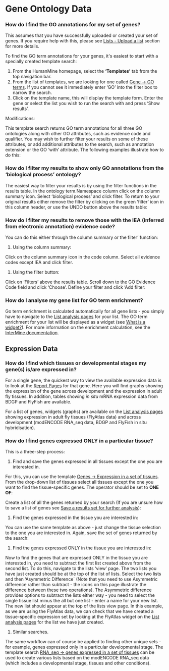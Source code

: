 # Gene Ontology Data

### How do I find the GO annotations for my set of genes?

This assumes that you have successfully uploaded or created your set of genes. If you require help with this, please see [Lists - Upload a list](../lists/upload-a-list.md) section for more details. 

To find the GO term annotations for your genes, it's easiest to start with a specially created template search:

1. From the HumanMine homepage, select the **‘Templates’** tab from the top navigation bar.
2. From the list of templates, we are looking for one called [Gene → GO terms](http://bluegenes-staging.apps.intermine.org/humanmine/templates/Gene_GO). If you cannot see it immediately enter ‘GO’ into the filter box to narrow the search.
3. Click on the template name, this will display the template form. Enter the gene or select the list you wish to run the search with and press ‘Show results’.

Modifications:

This template search returns GO term annotations for all three GO ontologies along with other GO attributes, such as evidence code and qualifier. You may wish to further filter your results on some of these attributes, or add additional attributes to the search, such as annotation extension or the GO ‘with’ attribute. The following examples illustrate how to do this:

### How do I filter my results to show only GO annotations from the ‘biological process’ ontology?

The easiest way to filter your results is by using the filter functions in the results table. In the ontology term.Namespace column click on the column summary icon. Select ‘biological process’ and click filter. To return to your original results either remove the filter by clicking on the green ‘filter’ icon in this column header, or use the UNDO button above the results table:

### How do I filter my results to remove those with the IEA \(inferred from electronic annotation\) evidence code?

You can do this either through the column summary or the filter’ function:

1. Using the column summary:

Click on the column summary icon in the code column. Select all evidence codes except IEA and click filter.

1. Using the filter button:

Click on ‘Filters’ above the results table. Scroll down to the GO Evidence Code field and click ‘Choose’. Define your filter and click ‘Add filter:

### How do I analyse my gene list for GO term enrichment?

Go term enrichment is calculated automatically for all gene lists - you simply have to navigate to the [List analysis pages](https://flymine.readthedocs.io/en/latest/lists/analysis/Documentationlistanalysispages.html#listanalysispage) for your list. The GO term enrichment for your list will be displayed as a widget \(see [What is a widget?](https://flymine.readthedocs.io/en/latest/lists/analysis/Documentationlistanalysispages.html#widgets)\). For more information on the enrichment calculation, see the [InterMine documentation](http://intermine.readthedocs.org/en/latest/embedding/list-widgets/enrichment-widgets/).

## Expression Data

### How do I find which tissues or developmental stages my gene\(s\) is/are expressed in?

For a single gene, the quickest way to view the available expression data is to look at the [Report Pages](https://flymine.readthedocs.io/en/latest/report-pages/Documentationreportpages.html#reportpages) for that gene. Here you will find graphs showing the expression of the gene across development and the expression in adult fly tissues. In addition, tables showing _in situ_ mRNA expression data from BDGP and FlyFish are available.

For a list of genes, widgets \(graphs\) are available on the [List analysis pages](https://flymine.readthedocs.io/en/latest/lists/analysis/Documentationlistanalysispages.html#listanalysispage) showing expression in adult fly tissues \(FlyAtlas data\) and across development \(modENCODE RNA\_seq data, BDGP and FlyFish in situ hybridisation\).

### How do I find genes expressed ONLY in a particular tissue?

This is a three-step process:

1. Find and save the genes expressed in all tissues except the one you are interested in.

For this, you can use the template [Genes → Expression in a set of tissues](http://www.flymine.org/query/template.do?name=Gene_FlyAtlas_TissueList&scope=all). From the drop-down list of tissues select all tissues except the one you want to find the tissue-specific genes. The operator should be set to **ONE OF**:

Create a list of all the genes returned by your search \(If you are unsure how to save a list of genes see [Save a results set for further analysis](https://flymine.readthedocs.io/en/latest/results-tables/Documentationresultstables.html#makealist)\):

1. Find the genes expressed in the tissue you are interested in:

You can use the same template as above - just change the tissue selection to the one you are interested in. Again, save the set of genes returned by the search:

1. Find the genes expressed ONLY in the tissue you are interested in:

Now to find the genes that are expressed ONLY in the tissue you are interested in, you need to subtract the first list created above from the second list. To do this, navigate to the lists ‘view’ page. The two lists you have just created should be at the top of the list of lists. Select the two lists and then ‘Asymmetric Difference\` \(Note that you need to use Asymmetric difference rather than subtract - the icons on this page illustrate the difference between these two operations\). The Asymmetric difference provides options to subtract the lists either way - you need to select the single tissue list minus the all but one list - enter a name for your new list. The new list should appear at the top of the lists view page. In this example, as we are using the FlyAtlas data, we can check that we have created a tissue-specific expression set by looking at the FlyAtlas widget on the [List analysis pages](https://flymine.readthedocs.io/en/latest/lists/analysis/Documentationlistanalysispages.html#listanalysispage) for the list we have just created.

1. Similar searches.

The same workflow can of course be applied to finding other unique sets - for example, genes expressed only in a particular developmental stage. The template search [RNA\_seq → genes expressed in a set of tissues](http://www.flymine.org/query/template.do?name=modENCODE_RNA_seq_Tissues&scope=all) can be used to create various lists based on the modENCODE RNA\_seq data \(which includes a developmental stage, tissues and other conditions\).

